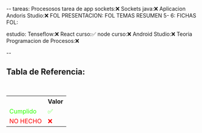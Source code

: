 --
tareas: 
Procesosos tarea de app sockets:❌
Sockets java:❌
Aplicacion Andoris Studio:❌
FOL PRESENTACION:
FOL TEMAS RESUMEN 5- 6:
FICHAS FOL:

estudio:
Tenseflow:❌
React curso:✅
node curso:❌
Android Studio:❌
Teoria Programacion de Procesos:❌






--

<div  class="bc-diario">
<h2> Tabla de Referencia:</h2>
<table class="table-diario">
  <tr class="tr-diario">
    <th class="th-diario"></th>
    <th class="th-diario">Valor</th>
  </tr>
  <tr class="tr-diario">
    <td class="td-diario" style="color:2bff00">Cumplido</td>
    <td class="td-diario" style="color:2bff00">✅</td>
  </tr>
  <tr class="tr-diario">
    <td class="td-diario" style="color:red">NO HECHO</td>
    <td class="td-diario" style="color:red">❌</td>
  </tr>
</table>